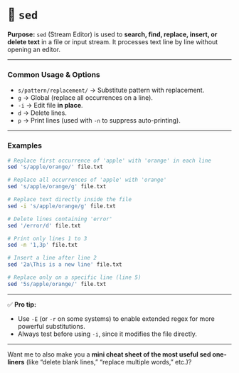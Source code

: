 # 🔹 `sed`

**Purpose:**
`sed` (Stream Editor) is used to **search, find, replace, insert, or delete text** in a file or input stream. It processes text line by line without opening an editor.

---

### **Common Usage & Options**

* `s/pattern/replacement/` → Substitute pattern with replacement.
* `g` → Global (replace all occurrences on a line).
* `-i` → Edit file **in place**.
* `d` → Delete lines.
* `p` → Print lines (used with `-n` to suppress auto-printing).

---

### **Examples**

```bash
# Replace first occurrence of 'apple' with 'orange' in each line
sed 's/apple/orange/' file.txt

# Replace all occurrences of 'apple' with 'orange'
sed 's/apple/orange/g' file.txt

# Replace text directly inside the file
sed -i 's/apple/orange/g' file.txt

# Delete lines containing 'error'
sed '/error/d' file.txt

# Print only lines 1 to 3
sed -n '1,3p' file.txt

# Insert a line after line 2
sed '2a\This is a new line' file.txt

# Replace only on a specific line (line 5)
sed '5s/apple/orange/' file.txt
```

---

✅ **Pro tip:**

* Use `-E` (or `-r` on some systems) to enable extended regex for more powerful substitutions.
* Always test before using `-i`, since it modifies the file directly.

---

Want me to also make you a **mini cheat sheet of the most useful sed one-liners** (like “delete blank lines,” “replace multiple words,” etc.)?
